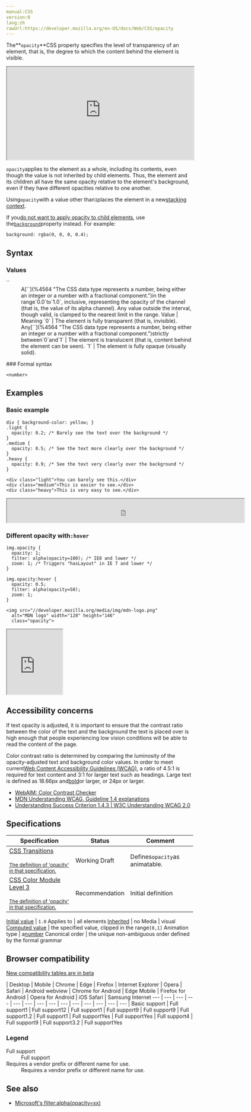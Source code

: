 ```yaml
---
manual:CSS
version:0
lang:zh
rawUrl:https://developer.mozilla.org/en-US/docs/Web/CSS/opacity
---
```






The**`opacity`**CSS property specifies the level of transparency of an element, that is, the degree to which the content behind the element is visible.

<iframe src='https://interactive-examples.mdn.mozilla.net/pages/css/opacity.html' width='100%' height='250'></iframe>


`opacity`applies to the element as a whole, including its contents, even though the value is not inherited by child elements. Thus, the element and its children all have the same opacity relative to the element&#39;s background, even if they have different opacities relative to one another.



Using`opacity`with a value other than`1`places the element in a new[stacking context](%33673 "").



If you[do not want to apply opacity to child elements](%35562 ""), use the[`background`](%28694 "The background CSS property is a short way to declare all background style options at once, including color, image, origin and size, repeat method, and other features.")property instead. For example:


```
background: rgba(0, 0, 0, 0.4);
```

## Syntax<a name="Syntax"></a>

### Values<a name="Values"></a>
<dl><dt id=''>`<number>`</dt><dd>A[`<number>`](%4564 "The <number> CSS data type represents a number, being either an integer or a number with a fractional component.")in the range`0.0`to`1.0`, inclusive, representing the opacity of the channel (that is, the value of its alpha channel). Any value outside the interval, though valid, is clamped to the nearest limit in the range.
Value | Meaning 
`0` | The element is fully transparent (that is, invisible). 
Any[`<number>`](%4564 "The <number> CSS data type represents a number, being either an integer or a number with a fractional component.")strictly between`0`and`1` | The element is translucent (that is, content behind the element can be seen). 
`1` | The element is fully opaque (visually solid). 

</dd></dl>
### Formal syntax<a name="Formal_syntax"></a>

```
<number>
```

## Examples<a name="Examples"></a>

### Basic example<a name="Basic_example"></a>

```
div { background-color: yellow; }
.light {
  opacity: 0.2; /* Barely see the text over the background */
}
.medium {
  opacity: 0.5; /* See the text more clearly over the background */
}
.heavy {
  opacity: 0.9; /* See the text very clearly over the background */
}
```

```
<div class="light">You can barely see this.</div>
<div class="medium">This is easier to see.</div>
<div class="heavy">This is very easy to see.</div>
```


<iframe src='https://mdn.mozillademos.org/en-US/docs/Web/CSS/opacity$samples/Basic_example?revision=1367967' width='640' height='64'></iframe>



### Different opacity with`:hover`<a name="Different_opacity_with_hover"></a>

```
img.opacity {
  opacity: 1;
  filter: alpha(opacity=100); /* IE8 and lower */
  zoom: 1; /* Triggers "hasLayout" in IE 7 and lower */
}
 
img.opacity:hover {
  opacity: 0.5;
  filter: alpha(opacity=50);
  zoom: 1;
}
```

```
<img src="//developer.mozilla.org/media/img/mdn-logo.png"
  alt="MDN logo" width="128" height="146"
  class="opacity">
```


<iframe src='https://mdn.mozillademos.org/en-US/docs/Web/CSS/opacity$samples/Different_opacity_with_hover?revision=1367967' width='150' height='175'></iframe>



## Accessibility concerns<a name="Accessibility_concerns"></a>


If text opacity is adjusted, it is important to ensure that the contrast ratio between the color of the text and the background the text is placed over is high enough that people experiencing low vision conditions will be able to read the content of the page.



Color contrast ratio is determined by comparing the luminosity of the opacity-adjusted text and background color values. In order to meet current[Web Content Accessibility Guidelines (WCAG)](%31391 ""), a ratio of 4.5:1 is required for text content and 3:1 for larger text such as headings. Large text is defined as 18.66px and[bold](%31392 "")or larger, or 24px or larger.


* [WebAIM: Color Contrast Checker](%31393 "")
* [MDN Understanding WCAG, Guideline 1.4 explanations](%30213 "")
* [Understanding Success Criterion 1.4.3 | W3C Understanding WCAG 2.0](%31394 "")

## Specifications<a name="Specifications"></a>

Specification | Status | Comment 
 ---  |  ---  |  ---  | 
[CSS Transitions<br></br><small>The definition of &#39;opacity&#39; in that specification.</small>](%29205 "") | Working Draft | Defines`opacity`as animatable. 
[CSS Color Module Level 3<br></br><small>The definition of &#39;opacity&#39; in that specification.</small>](%35563 "") | Recommendation | Initial definition 


[Initial value](%28552 "") | `1.0` 
Applies to | all elements 
[Inherited](%28555 "") | no 
Media | visual 
[Computed value](%28556 "") | the specified value, clipped in the range`[0,1]` 
Animation type | a[number](%29955 "Values of the <number> CSS data type are interpolated as real, floating-point, numbers.") 
Canonical order | the unique non-ambiguous order defined by the formal grammar 


## Browser compatibility<a name="Browser_compatibility"></a>
[New compatibility tables are in beta<i></i>](%3360 "")

 | <abbr>Desktop<i></i></abbr> | <abbr>Mobile<i></i></abbr> 
 | <abbr>Chrome<i></i></abbr> | <abbr>Edge<i></i></abbr> | <abbr>Firefox<i></i></abbr> | <abbr>Internet Explorer<i></i></abbr> | <abbr>Opera<i></i></abbr> | <abbr>Safari<i></i></abbr> | <abbr>Android webview<i></i></abbr> | <abbr>Chrome for Android<i></i></abbr> | <abbr>Edge Mobile<i></i></abbr> | <abbr>Firefox for Android<i></i></abbr> | <abbr>Opera for Android<i></i></abbr> | <abbr>iOS Safari<i></i></abbr> | <abbr>Samsung Internet<i></i></abbr> 
 ---  |  ---  |  ---  |  ---  |  ---  |  ---  |  ---  |  ---  |  ---  |  ---  |  ---  |  ---  |  ---  |  ---  | 
Basic support | <abbr>Full support</abbr>1 | <abbr>Full support</abbr>12 | <abbr>Full support</abbr>1 | <abbr>Full support</abbr>9 | <abbr>Full support</abbr>9 | <abbr>Full support</abbr>1.2 | <abbr>Full support</abbr>1 | <abbr>Full support</abbr>Yes | <abbr>Full support</abbr>Yes | <abbr>Full support</abbr>4 | <abbr>Full support</abbr>9 | <abbr>Full support</abbr>3.2 | <abbr>Full support</abbr>Yes 


### Legend<a name="Legend"></a>
<dl><dt id=''><abbr>Full support</abbr></dt><dd>Full support</dd><dt id=''><abbr>Requires a vendor prefix or different name for use.<i></i></abbr></dt><dd>Requires a vendor prefix or different name for use.</dd></dl>

## See also<a name="See_also"></a>

* [Microsoft&#39;s filter:alpha(opacity=xx)](%31314 "")



